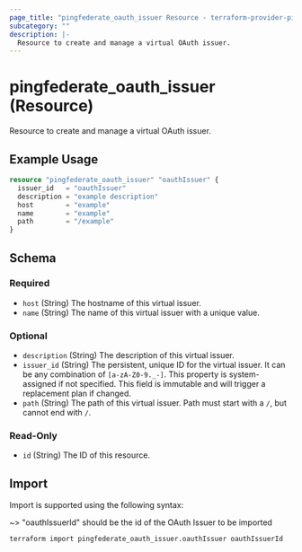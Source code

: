 ```yaml
---
page_title: "pingfederate_oauth_issuer Resource - terraform-provider-pingfederate"
subcategory: ""
description: |-
  Resource to create and manage a virtual OAuth issuer.
---
```


# pingfederate_oauth_issuer (Resource)

Resource to create and manage a virtual OAuth issuer.

## Example Usage

```terraform
resource "pingfederate_oauth_issuer" "oauthIssuer" {
  issuer_id   = "oauthIssuer"
  description = "example description"
  host        = "example"
  name        = "example"
  path        = "/example"
}
```

<!-- schema generated by tfplugindocs -->
## Schema

### Required

- `host` (String) The hostname of this virtual issuer.
- `name` (String) The name of this virtual issuer with a unique value.

### Optional

- `description` (String) The description of this virtual issuer.
- `issuer_id` (String) The persistent, unique ID for the virtual issuer. It can be any combination of `[a-zA-Z0-9._-]`. This property is system-assigned if not specified. This field is immutable and will trigger a replacement plan if changed.
- `path` (String) The path of this virtual issuer. Path must start with a `/`, but cannot end with `/`.

### Read-Only

- `id` (String) The ID of this resource.

## Import

Import is supported using the following syntax:

~> "oauthIssuerId" should be the id of the OAuth Issuer to be imported

```shell
terraform import pingfederate_oauth_issuer.oauthIssuer oauthIssuerId
```